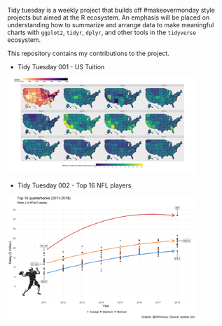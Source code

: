 Tidy tuesday is a weekly project that builds off #makeovermonday style projects but aimed at the R ecosystem. An emphasis will be placed on understanding how to summarize and arrange data to make meaningful charts with `ggplot2`, `tidyr`, `dplyr`, and other tools in the `tidyverse` ecosystem.

This repository contains my contributions to the project.

 - Tidy Tuesday 001 - US Tuition

<img src="imgs/DZ7f2MVX4AE736b.jpg" title="Tidy Tuesday 001 - US Tuition" alt="" width="432" />

 - Tidy Tuesday 002 - Top 16 NFL players
 
 <img src="/002 - Average pay (NFL)/tt002.png" title="Tidy Tuesday 002 - Top 16 QB" alt="" width="432" />

